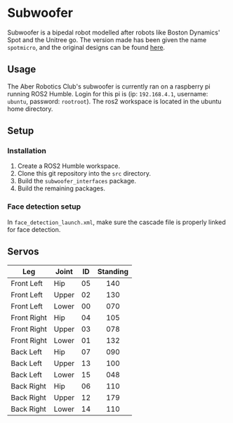 # Subwoofer

Subwoofer is a bipedal robot modelled after robots like Boston Dynamics' Spot and the Unitree go.
The version made has been given the name `spotmicro`, and the original designs can be found [here](https://gitlab.com/public-open-source/spotmicroai).


## Usage
The Aber Robotics Club's subwoofer is currently ran on a raspberry pi running ROS2 Humble.
Login for this pi is (ip: `192.168.4.1`, username: `ubuntu`, password: `rootroot`).
The ros2 workspace is located in the ubuntu home directory.


## Setup
### Installation
1. Create a ROS2 Humble workspace.
2. Clone this git repository into the `src` directory.
3. Build the `subwoofer_interfaces` package.
4. Build the remaining packages.

### Face detection setup
In `face_detection_launch.xml`, make sure the cascade file is properly linked for face detection.


## Servos

| Leg         | Joint | ID | Standing |
| ----------- | ----- | -- | :------: |
| Front Left  | Hip   | 05 | 140      |
| Front Left  | Upper | 02 | 130      |
| Front Left  | Lower | 00 | 070      |
| Front Right | Hip   | 04 | 105      |
| Front Right | Upper | 03 | 078      |
| Front Right | Lower | 01 | 132      |
| Back Left   | Hip   | 07 | 090      |
| Back Left   | Upper | 13 | 100      |
| Back Left   | Lower | 15 | 048      |
| Back Right  | Hip   | 06 | 110      |
| Back Right  | Upper | 12 | 179      |
| Back Right  | Lower | 14 | 110      |